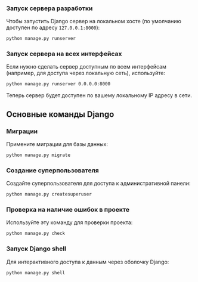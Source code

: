 ### Запуск сервера разработки
Чтобы запустить Django сервер на локальном хосте (по умолчанию доступен по адресу `127.0.0.1:8000`):

```bash
python manage.py runserver
```

### Запуск сервера на всех интерфейсах
Если нужно сделать сервер доступным по всем интерфейсам (например, для доступа через локальную сеть), используйте:

```bash
python manage.py runserver 0.0.0.0:8000
```

Теперь сервер будет доступен по вашему локальному IP адресу в сети.

## Основные команды Django

### Миграции
Примените миграции для базы данных:

```bash
python manage.py migrate
```

### Создание суперпользователя
Создайте суперпользователя для доступа к административной панели:

```bash
python manage.py createsuperuser
```

### Проверка на наличие ошибок в проекте
Используйте эту команду для проверки проекта:

```bash
python manage.py check
```

### Запуск Django shell
Для интерактивного доступа к данным через оболочку Django:

```bash
python manage.py shell
```
